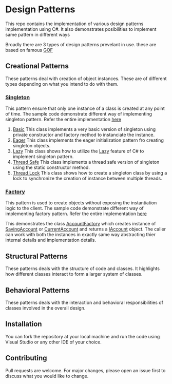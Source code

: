 # Design Patterns

This repo contains the implementation of various design patterns implementation using C#. It also demonstrates posibilities to implement same pattern in different ways

Broadly there are 3 types of design patterns prevelant in use. these are based on famous [GOF](https://en.wikipedia.org/wiki/Design_Patterns)

## Creational Patterns
These patterns deal with creation of object instances. These are of different types depending on what you intend to do with them. 

### [Singleton](https://en.wikipedia.org/wiki/Singleton_pattern)
This pattern ensure that only one instance of a class is created at any point of time. The sample code demonstrate different way of implementing singleton pattern.
Refer the entire implementation [here](https://github.com/pravinchandankhede/designpatterns/tree/main/src/creational/Singleton)

1. [Basic](https://github.com/pravinchandankhede/designpatterns/blob/main/src/creational/Singleton/Basic.cs) This class implements a very basic version of singleton using private constructor and factory method to instanciate the instance.
2. [Eager](https://github.com/pravinchandankhede/designpatterns/blob/main/src/creational/Singleton/EagerSingleton.cs) This class implements the eager initialization pattern fro creating singleton objects.
3. [Lazy](https://github.com/pravinchandankhede/designpatterns/blob/main/src/creational/Singleton/LazySingleton.cs) This class shows how to utilize the [Lazy<T>](https://learn.microsoft.com/en-us/dotnet/api/system.lazy-1?view=net-9.0) feature of C# to implement  singleton pattern.
4. [Thread Safe](https://github.com/pravinchandankhede/designpatterns/blob/main/src/creational/Singleton/ThreadSafeSingleton.cs) This class implements a thread safe version of singleton using the static constructor method.
5. [Thread Lock](https://github.com/pravinchandankhede/designpatterns/blob/main/src/creational/Singleton/ThreadLockSingleton.cs) This class shows how to create a singleton class by using a lock to synchronize the creation of instance between multiple threads.

### [Factory](https://en.wikipedia.org/wiki/Factory_method_pattern)
This pattern is used to create objects without exposing the instantiation logic to the client. The sample code demonstrate different way of implementing factory pattern.
Refer the entire implementation [here](https://github.com/pravinchandankhede/designpatterns/tree/main/src/creational/FactoryMethod)

This demonstrates the class [AccountFactory](https://github.com/pravinchandankhede/designpatterns/blob/main/src/creational/FactoryMethod/AccountFactory/AccountFactory.cs) which creates instance of [SavingAccount](https://github.com/pravinchandankhede/designpatterns/blob/main/src/creational/FactoryMethod/Account/SavingAccount.cs) or [CurrentAccount](https://github.com/pravinchandankhede/designpatterns/blob/main/src/creational/FactoryMethod/Account/CurrentAccount.cs) and returns a [IAccount](https://github.com/pravinchandankhede/designpatterns/blob/main/src/creational/FactoryMethod/Account/IAccount.cs) object. The caller can work with both the instances in exactly same way abstracting thier internal details and implementation details.

## Structural Patterns
These patterns deals with the structure of code and classes. It highlights how different classes interact to form a larger system of classes.

## Behavioral Patterns
These patterns deals with the interaction and behavioral responsibilities of classes involved in the overall design.

## Installation
You can fork the repository at your local machine and run the code using Visual Studio or any other IDE of your choice.

## Contributing
Pull requests are welcome. For major changes, please open an issue first to discuss what you would like to change.